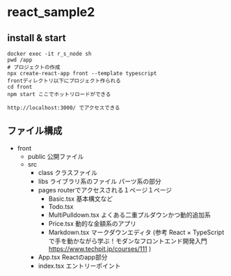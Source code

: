 # react_sample2


## install & start

```
docker exec -it r_s_node sh
pwd /app
# プロジェクトの作成
npx create-react-app front --template typescript
frontディレクトリ以下にプロジェクト作られる
cd front
npm start ここでホットリロードができる

http://localhost:3000/ でアクセスできる
```

## ファイル構成
- front
  - public 公開ファイル
  - src 
    - class クラスファイル
    - libs ライブラリ系のファイル パーツ系の部分
    - pages routerでアクセスされる１ページ１ページ
      - Basic.tsx 基本構文など
      - Todo.tsx 
      - MultiPulldown.tsx よくある二重プルダウンかつ動的追加系
      - Price.tsx 動的な金額系のアプリ
      - Markdown.tsx マークダウンエディタ (参考 React × TypeScript で手を動かながら学ぶ！モダンなフロントエンド開発入門 https://www.techpit.jp/courses/111 ) 
    - App.tsx Reactのapp部分
    - index.tsx エントリーポイント

